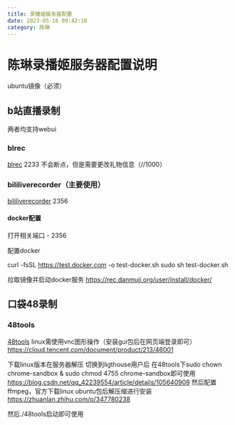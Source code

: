 ```yaml
---
title: 录播姬服务器配置
date: 2023-05-16 09:42:18
category: 陈琳
---
```

# 陈琳录播姬服务器配置说明
ubuntu镜像（必须）
## b站直播录制
两者均支持webui
### blrec
[blrec](https://github.com/acgnhiki/blrec) 2233
不会断点，但是需要更改礼物信息（//1000）
### bililiverecorder（主要使用）
[bililiverecorder](https://github.com/BililiveRecorder/BililiveRecorder) 2356
#### docker配置

打开相关端口 - 2356

配置docker

curl -fsSL https://test.docker.com -o test-docker.sh
sudo sh test-docker.sh

拉取镜像并启动docker服务
https://rec.danmuji.org/user/install/docker/

##  口袋48录制
### 48tools

[48tools](https://github.com/duan602728596/48tools)
linux需使用vnc图形操作（安装gui包后在网页端登录即可）
https://cloud.tencent.com/document/product/213/46001

下载linux版本在服务器解压
切换到ligthouse用户后
在48tools下sudo chown chrome-sandbox & sudo chmod 4755 chrome-sandbox即可使用
https://blog.csdn.net/qq_42239554/article/details/105640909
然后配置ffmpeg，官方下载linux ubuntu包后解压缩进行安装
https://zhuanlan.zhihu.com/p/347780238

然后./48tools启动即可使用
